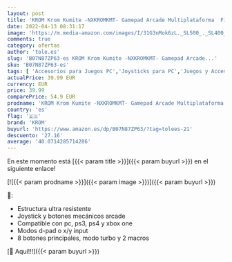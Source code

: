 ```yaml
---
layout: post
title: 'KROM Krom Kumite -NXKROMKMT- Gamepad Arcade Multiplataforma  Fighting Stick  Joystick  modos D-Pad o X/Y input  compatible PC  PS3  PS4 y XBOX One'
date: 2022-04-13 08:31:17
image: 'https://m.media-amazon.com/images/I/31G3nMok6zL._SL500_._SL400_.jpg'
comments: true
category: ofertas
author: 'tole.es'
slug: 'B07N87ZP63-es KROM Krom Kumite -NXKROMKMT- Gamepad Arcade...'
sku: 'B07N87ZP63-es'
tags: [ 'Accesorios para Juegos PC','Joysticks para PC','Juegos y Accesorios para PC','Mandos de juego para PC','Videojuegos','es','krom','ps4','xbox', ]
actualPrice: 39.99 EUR
currency: EUR
price: 39.99
comparePrice: 54.9 EUR
prodname: 'KROM Krom Kumite -NXKROMKMT- Gamepad Arcade Multiplataforma  Fighting Stick  Joystick  modos D-Pad o X/Y input  compatible PC  PS3  PS4 y XBOX One'
country: 'es'
flag: '🇪🇸'
brand: 'KROM'
buyurl: 'https://www.amazon.es/dp/B07N87ZP63/?tag=tolees-21'
descuento: '27.16'
average: '40.0714285714286'
---
```


En este momento está [{{< param title >}}]({{< param buyurl >}}) en el siguiente enlace!

[![{{< param prodname >}}]({{< param image >}})]({{< param buyurl >}})

🔎:

- Estructura ultra resistente
- Joystick y botones mecánicos arcade
- Compatible con pc, ps3, ps4 y xbox one
- Modos d-pad o x/y input
- 8 botones principales, modo turbo y 2 macros

[🛒 Aquí!!!]({{< param buyurl >}})

